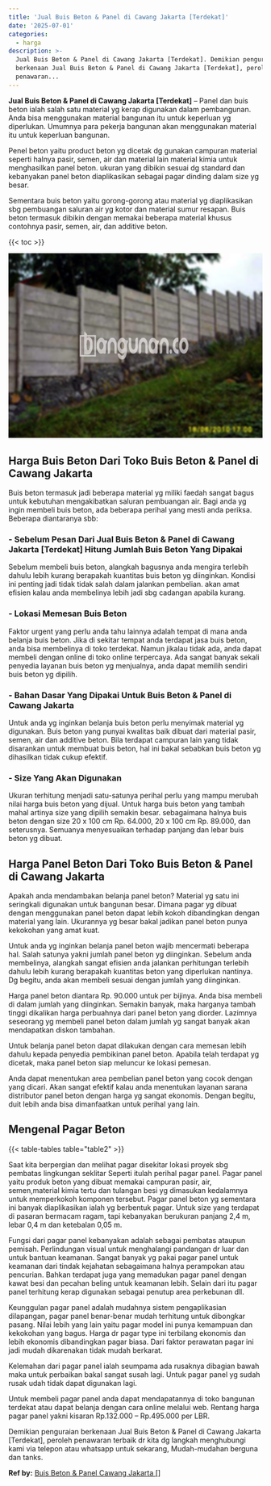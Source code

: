 ```yaml
---
title: 'Jual Buis Beton & Panel di Cawang Jakarta [Terdekat]'
date: '2025-07-01'
categories:
  - harga
description: >-
  Jual Buis Beton & Panel di Cawang Jakarta [Terdekat]. Demikian penguraian
  berkenaan Jual Buis Beton & Panel di Cawang Jakarta [Terdekat], peroleh
  penawaran...
---
```


**Jual Buis Beton & Panel di Cawang Jakarta \[Terdekat\]** – Panel dan buis beton ialah salah satu material yg kerap digunakan dalam pembangunan. Anda bisa menggunakan material bangunan itu untuk keperluan yg diperlukan. Umumnya para pekerja bangunan akan menggunakan material itu untuk keperluan bangunan.

Penel beton yaitu product beton yg dicetak dg gunakan campuran material seperti halnya pasir, semen, air dan material lain material kimia untuk menghasilkan panel beton. ukuran yang dibikin sesuai dg standard dan kebanyakan panel beton diaplikasikan sebagai pagar dinding dalam size yg besar.

Sementara buis beton yaitu gorong-gorong atau material yg diaplikasikan sbg pembuangan saluran air yg kotor dan material sumur resapan. Buis beton termasuk dibikin dengan memakai beberapa material khusus contohnya pasir, semen, air, dan additive beton.

{{< toc >}}

![Jual Buis Beton & Panel di Cawang Jakarta [Terdekat]](/images/jual-panel-buis-beton-murah-49.png)

## Harga Buis Beton Dari Toko Buis Beton & Panel di Cawang Jakarta

Buis beton termasuk jadi beberapa material yg miliki faedah sangat bagus untuk kebutuhan mengakibatkan saluran pembuangan air. Bagi anda yg ingin membeli buis beton, ada beberapa perihal yang mesti anda periksa. Beberapa diantaranya sbb:

### \- Sebelum Pesan Dari Jual Buis Beton & Panel di Cawang Jakarta \[Terdekat\] Hitung Jumlah Buis Beton Yang Dipakai

Sebelum membeli buis beton, alangkah bagusnya anda mengira terlebih dahulu lebih kurang berapakah kuantitas buis beton yg diinginkan. Kondisi ini penting jadi tidak tidak salah dalam jalankan pembelian. akan amat efisien kalau anda membelinya lebih jadi sbg cadangan apabila kurang.

### \- Lokasi Memesan Buis Beton

Faktor urgent yang perlu anda tahu lainnya adalah tempat di mana anda belanja buis beton. Jika di sekitar tempat anda terdapat jasa buis beton, anda bisa membelinya di toko terdekat. Namun jikalau tidak ada, anda dapat membeli dengan online di toko online terpercaya. Ada sangat banyak sekali penyedia layanan buis beton yg menjualnya, anda dapat memilih sendiri buis beton yg dipilih.

### \- Bahan Dasar Yang Dipakai Untuk Buis Beton & Panel di Cawang Jakarta

Untuk anda yg inginkan belanja buis beton perlu menyimak material yg digunakan. Buis beton yang punyai kwalitas baik dibuat dari material pasir, semen, air dan additive beton. Bila terdapat campuran lain yang tidak disarankan untuk membuat buis beton, hal ini bakal sebabkan buis beton yg dihasilkan tidak cukup efektif.

### \- Size Yang Akan Digunakan

Ukuran terhitung menjadi satu-satunya perihal perlu yang mampu merubah nilai harga buis beton yang dijual. Untuk harga buis beton yang tambah mahal artinya size yang dipilih semakin besar. sebagaimana halnya buis beton dengan size 20 x 100 cm Rp. 64.000, 20 x 100 cm Rp. 89.000, dan seterusnya. Semuanya menyesuaikan terhadap panjang dan lebar buis beton yg dibuat.

## Harga Panel Beton Dari Toko Buis Beton & Panel di Cawang Jakarta

Apakah anda mendambakan belanja panel beton? Material yg satu ini seringkali digunakan untuk bangunan besar. Dimana pagar yg dibuat dengan menggunakan panel beton dapat lebih kokoh dibandingkan dengan material yang lain. Ukurannya yg besar bakal jadikan panel beton punya kekokohan yang amat kuat.

Untuk anda yg inginkan belanja panel beton wajib mencermati beberapa hal. Salah satunya yakni jumlah panel beton yg diinginkan. Sebelum anda membelinya, alangkah sangat efisien anda jalankan perhitungan terlebih dahulu lebih kurang berapakah kuantitas beton yang diperlukan nantinya. Dg begitu, anda akan membeli sesuai dengan jumlah yang diinginkan.

Harga panel beton diantara Rp. 90.000 untuk per bijinya. Anda bisa membeli di dalam jumlah yang diinginkan. Semakin banyak, maka harganya tambah tinggi dikalikan harga perbuahnya dari panel beton yang diorder. Lazimnya seseorang yg membeli panel beton dalam jumlah yg sangat banyak akan mendapatkan diskon tambahan.

Untuk belanja panel beton dapat dilakukan dengan cara memesan lebih dahulu kepada penyedia pembikinan panel beton. Apabila telah terdapat yg dicetak, maka panel beton siap meluncur ke lokasi pemesan.

Anda dapat menentukan area pembelian panel beton yang cocok dengan yang dicari. Akan sangat efektif kalau anda menentukan layanan sarana distributor panel beton dengan harga yg sangat ekonomis. Dengan begitu, duit lebih anda bisa dimanfaatkan untuk perihal yang lain.

## Mengenal Pagar Beton

{{< table-tables table="table2" >}}

Saat kita berpergian dan melihat pagar disekitar lokasi proyek sbg pembatas lingkungan seklitar Seperti itulah perihal pagar panel. Pagar panel yaitu produk beton yang dibuat memakai campuran pasir, air, semen,material kimia tertu dan tulangan besi yg dimasukan kedalamnya untuk memperkokoh komponen tersebut. Pagar panel beton yg sementara ini banyak diaplikasikan ialah yg berbentuk pagar. Untuk size yang terdapat di pasaran bermacam ragam, tapi kebanyakan berukuran panjang 2,4 m, lebar 0,4 m dan ketebalan 0,05 m.

Fungsi dari pagar panel kebanyakan adalah sebagai pembatas ataupun pemisah. Perlindungan visual untuk menghalangi pandangan dr luar dan untuk bantuan keamanan. Sangat banyak yg pakai pagar panel untuk keamanan dari tindak kejahatan sebagaimana halnya perampokan atau pencurian. Bahkan terdapat juga yang memadukan pagar panel dengan kawat besi dan pecahan beling untuk keamanan lebih. Selain dari itu pagar panel terhitung kerap digunakan sebagai penutup area perkebunan dll.

Keunggulan pagar panel adalah mudahnya sistem pengaplikasian dilapangan, pagar panel benar-benar mudah terhitung untuk dibongkar pasang. Nilai lebih yang lain yaitu pagar model ini punya kemampuan dan kekokohan yang bagus. Harga dr pagar type ini terbilang ekonomis dan lebih ekonomis dibandingkan pagar biasa. Dari faktor perawatan pagar ini jadi mudah dikarenakan tidak mudah berkarat.

Kelemahan dari pagar panel ialah seumpama ada rusaknya dibagian bawah maka untuk perbaikan bakal sangat susah lagi. Untuk pagar panel yg sudah rusak udah tidak dapat digunakan lagi.

Untuk membeli pagar panel anda dapat mendapatannya di toko bangunan terdekat atau dapat belanja dengan cara online melalui web. Rentang harga pagar panel yakni kisaran Rp.132.000 – Rp.495.000 per LBR.

Demikian penguraian berkenaan Jual Buis Beton & Panel di Cawang Jakarta \[Terdekat\], peroleh penawaran terbaik dr kita dg langkah menghubungi kami via telepon atau whatsapp untuk sekarang, Mudah-mudahan berguna dan tanks.

**Ref by:** [Buis Beton & Panel Cawang Jakarta []](https://id.wikipedia.org/wiki/Buis)
